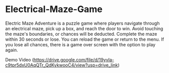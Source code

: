 # Electrical-Maze-Game
Electric Maze Adventure is a puzzle game where players navigate through an electrical maze, pick up a box, and reach the door to win. Avoid touching the maze's boundaries, or chances will be deducted. Complete the maze within 30 seconds or lose. You can reload the game or return to the menu. If you lose all chances, there is a game over screen with the option to play again.

Demo Video (https://drive.google.com/file/d/19yvla-c9tpr5dxU0AqQTr_QdKykwooC4/view?usp=drive_link)

